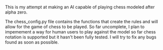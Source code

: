 This is my attempt at making an AI capable of playing chess modeled after alpha zero.

The chess_config.py file contains the functions that create the rules and will allow for the game of chess to be played.
So far uncomplete, I plan to impemement a way for human users to play against the model so far chess notation is supported but it hasn't been fully tested.
I will try to fix any bugs found as soon as possible.
